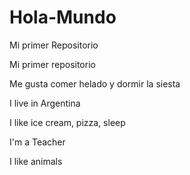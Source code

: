 # Hola-Mundo

Mi primer Repositorio

Mi primer repositorio

Me gusta comer helado y dormir la siesta 

I live in Argentina

I like ice cream, pizza, sleep

I'm a Teacher

I like animals
